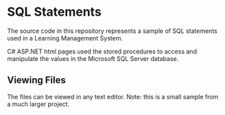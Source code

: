 # SQL Statements
The source code in this repository represents a sample of SQL statements used in a Learning Management System.

C# ASP.NET html pages used the stored procedures to access and manipulate the values in the Microsoft SQL Server database.

## Viewing Files
The files can be viewed in any text editor. Note: this is a small sample from a much larger project. 
